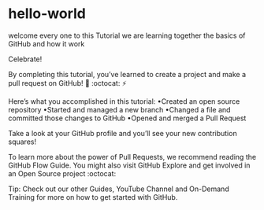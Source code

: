 # hello-world
welcome every one to this Tutorial 
we are learning together the basics of GitHub and how it work 

Celebrate!

By completing this tutorial, you’ve learned to create a project and make a pull request on GitHub! :tada: :octocat: :zap:

Here’s what you accomplished in this tutorial:
•Created an open source repository
•Started and managed a new branch
•Changed a file and committed those changes to GitHub
•Opened and merged a Pull Request

Take a look at your GitHub profile and you’ll see your new contribution squares!

To learn more about the power of Pull Requests, we recommend reading the GitHub Flow Guide. You might also visit GitHub Explore and get involved in an Open Source project :octocat:



Tip: Check out our other Guides, YouTube Channel and On-Demand Training for more on how to get started with GitHub.
